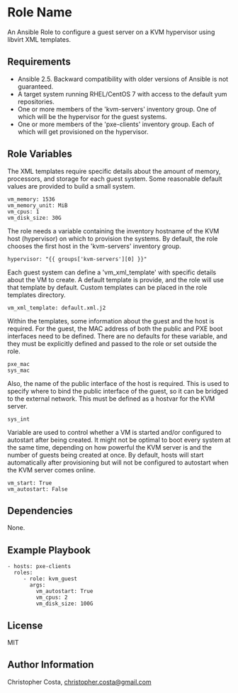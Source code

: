 Role Name
=========

An Ansible Role to configure a guest server on a KVM hypervisor using libvirt XML templates.

Requirements
------------

* Ansible 2.5. Backward compatibility with older versions of Ansible is not guaranteed.
* A target system running RHEL/CentOS 7 with access to the default yum repositories.
* One or more members of the 'kvm-servers' inventory group.  One of which will be the hypervisor for the guest systems.
* One or more members of the 'pxe-clients' inventory group.  Each of which will get provisioned on the hypervisor.

Role Variables
--------------

The XML templates require specific details about the amount of memory, processors, and storage for each guest system.   Some reasonable default values are provided to build a small system.

    vm_memory: 1536
    vm_memory_unit: MiB
    vm_cpus: 1
    vm_disk_size: 30G

The role needs a variable containing the inventory hostname of the KVM host (hypervisor) on which to provision the systems.   By default, the role chooses the first host in the 'kvm-servers' inventory group.

    hypervisor: "{{ groups['kvm-servers'][0] }}"

Each guest system can define a 'vm_xml_template' with specific details about the VM to create.  A default template is provide, and the role will use that template by default.  Custom templates can be placed in the role templates directory.

    vm_xml_template: default.xml.j2

Within the templates, some information about the guest and the host is required.  For the guest, the MAC address of both the public and PXE boot interfaces need to be defined.  There are no defaults for these variable, and they must be explicitly defined and passed to the role or set outside the role.

    pxe_mac
    sys_mac

Also, the name of the public interface of the host is required.  This is used to specify where to bind the public interface of the guest, so it can be bridged to the external network.  This must be defined as a hostvar for the KVM server.

    sys_int

Variable are used to control whether a VM is started and/or configured to autostart after being created.  It might not be optimal to boot every system at the same time, depending on how powerful the KVM server is and the number of guests being created at once.  By default, hosts will start automatically after provisioning but will not be configured to autostart when the KVM server comes online.

    vm_start: True
    vm_autostart: False

Dependencies
------------

None.

Example Playbook
----------------

    - hosts: pxe-clients
      roles:
         - role: kvm_guest
           args:
             vm_autostart: True
             vm_cpus: 2
             vm_disk_size: 100G

License
-------

MIT

Author Information
------------------

Christopher Costa, christopher.costa@gmail.com
